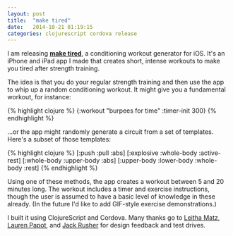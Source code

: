 ```yaml
---
layout: post
title:  "make tired"
date:   2014-10-21 01:19:15
categories: clojurescript cordova release
---
```

I am releasing **[make tired](/maketired)**, a conditioning workout generator for
iOS. It's an iPhone and iPad app I made that creates short, intense
workouts to make you tired after strength training.

The idea is that you do your regular strength training and then use
the app to whip up a random conditioning workout. It might give you a
fundamental workout, for instance:

{% highlight clojure %}
{:workout "burpees for time"
 :timer-init 300}
{% endhighlight %}

...or the app might randomly generate a circuit from a set of
templates. Here's a subset of those templates:

{% highlight clojure %}
[:push :pull :abs]
[:explosive :whole-body :active-rest]
[:whole-body :upper-body :abs]
[:upper-body :lower-body :whole-body :rest]
{% endhighlight %}

Using one of these methods, the app creates a workout between 5 and 20
minutes long. The workout includes a timer and exercise instructions,
though the user is assumed to have a basic level of knowledge in these
already. (In the future I'd like to add GIF-style exercise demonstrations.)

I built it using ClojureScript and Cordova. Many thanks go to [Leitha Matz](http://www.leithamatz.com/),
[Lauren Papot](http://laurenpapot.com/), and [Jack Rusher](http://jackrusher.com/) for design feedback and test drives.
